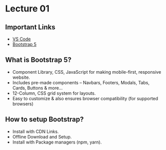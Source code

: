 # Lecture 01

## Important Links

- [VS Code](https://code.visualstudio.com/download)
- [Bootstrap 5](https://getbootstrap.com/)

## What is Bootstrap 5?

- Component Library, CSS, JavaScript for making mobile-first, responsive website.
- Includes pre-made components – Navbars, Footers, Modals, Tabs, Cards, Buttons & more…
- 12-Column, CSS grid system for layouts.
- Easy to customize & also ensures browser compatibility (for supported browsers)

## How to setup Bootstrap?

- Install with CDN Links.
- Offline Download and Setup.
- Install with Package managers (npm, yarn).
